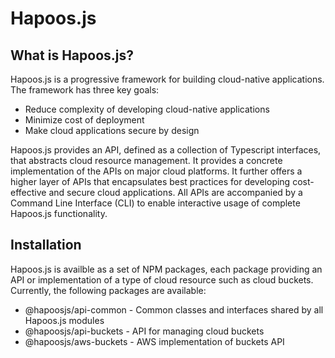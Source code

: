 # Hapoos.js
## What is Hapoos.js?
Hapoos.js is a progressive framework for building cloud-native applications. The framework has three key goals:

* Reduce complexity of developing cloud-native applications
* Minimize cost of deployment
* Make cloud applications secure by design

Hapoos.js provides an API, defined as a collection of Typescript interfaces,  that abstracts cloud resource management. It provides a concrete implementation of the APIs on major cloud platforms. It further offers a higher layer of APIs that encapsulates best practices for developing cost-effective and secure cloud applications. All APIs are accompanied by a Command Line Interface (CLI) to enable interactive usage of complete Hapoos.js functionality.
## Installation
Hapoos.js is availble as a set of NPM packages, each package providing an API or implementation of a type of cloud resource such as cloud buckets. Currently, the following packages are available:
* @hapoosjs/api-common - Common classes and interfaces shared by all Hapoos.js modules
* @hapoosjs/api-buckets - API for managing cloud buckets
* @hapoosjs/aws-buckets - AWS implementation of buckets API
